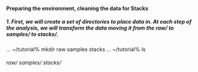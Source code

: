 #### Preparing the environment, cleaning the data for Stacks
##### 1. First, we will create a set of directories to place data in. At each step of the analysis, we will transform the data moving it from the raw/ to samples/ to stacks/.

... ~/tutorial% mkdir raw samples stacks
... ~/tutorial% ls
###### raw/  samples/  stacks/
